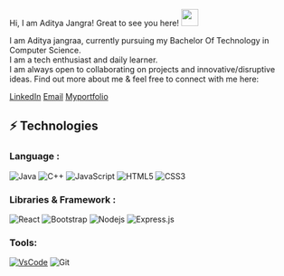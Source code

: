  Hi, I am Aditya Jangra! Great to see you here! <img src="https://raw.githubusercontent.com/aemmadi/aemmadi/master/wave.gif" width="30px">

I am Aditya jangraa, currently pursuing my Bachelor Of Technology in Computer Science. <br>
I am a tech enthusiast and daily learner. <br>
I am always open to collaborating on projects and innovative/disruptive ideas. Find out more about me & feel free to connect with me here: <br>

[LinkedIn](https://www.linkedin.com/in/adi2/)
[Email](mailto:jangraaditya11@gmail.com)
[Myportfolio](https://adiportfolio.onrender.com/)


## ⚡ Technologies

### Language :

![Java](https://img.shields.io/badge/-java-E34A86?style=flat-square&logo=java)
![C++](https://img.shields.io/badge/-C++-00599C?style=flat-square&logo=c)
![JavaScript](https://img.shields.io/badge/-JavaScript-black?style=flat-square&logo=javascript)
![HTML5](https://img.shields.io/badge/-HTML5-E34F26?style=flat-square&logo=html5&logoColor=white)
![CSS3](https://img.shields.io/badge/-CSS3-1572B6?style=flat-square&logo=css3)
### Libraries & Framework :

![React](https://img.shields.io/badge/-React-black?style=flat-square&logo=react)
![Bootstrap](https://img.shields.io/badge/-Bootstrap-563D7C?style=flat-square&logo=bootstrap)
![Nodejs](https://img.shields.io/badge/-Nodejs-black?style=flat-square&logo=Node.js)
![Express.js](https://img.shields.io/badge/-Expressjs-black?style=flat-square&logo=Express.js)

### Tools:

<!-- <a href="#"><img alt="GitHub Pages" src="https://img.shields.io/badge/GitHub%20Pages-%23327FC7.svg?logo=github&logoColor=white"></a>  -->
<a href="#"><img alt="VsCode" src="https://img.shields.io/badge/VsCode%20-%23430098.svg?logo=VsCode&logoColor=white"></a>
![Git](https://img.shields.io/badge/-Git-black?style=flat-square&logo=git)


<!-- ## 📈 Stats -->

<!-- <p align="center">

  <img width="48%" src="https://github-readme-stats.vercel.app/api?username=prathamjagga&show_icons=true&theme=tokyonight" />
  <img width="48%" src="https://github-readme-streak-stats.herokuapp.com/?user=prathamjagga&theme=tokyonight" />
</p> -->

<br>
